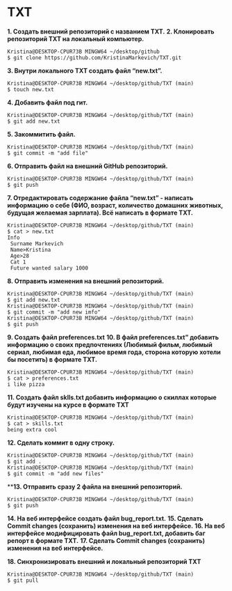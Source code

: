 # TXT
 
 **1. Создать внешний репозиторий c названием TXT.**
 **2. Клонировать репозиторий TXT на локальный компьютер.**
 ```
 Kristina@DESKTOP-CPUR73B MINGW64 ~/desktop/github
$ git clone https://github.com/KristinaMarkevich/TXT.git
```
 **3. Внутри локального TXT создать файл “new.txt”.**
 ```
 Kristina@DESKTOP-CPUR73B MINGW64 ~/desktop/github/TXT (main)
$ touch new.txt
```
 **4. Добавить файл под гит.**
 ```
 Kristina@DESKTOP-CPUR73B MINGW64 ~/desktop/github/TXT (main)
$ git add new.txt
```
 **5. Закоммитить файл.**
 ```
 Kristina@DESKTOP-CPUR73B MINGW64 ~/desktop/github/TXT (main)
$ git commit -m "add file"
```
 **6. Отправить файл на внешний GitHub репозиторий.**
 ```
 Kristina@DESKTOP-CPUR73B MINGW64 ~/desktop/github/TXT (main)
$ git push
```
 **7. Отредактировать содержание файла “new.txt” - написать информацию о себе (ФИО, возраст, количество домашних животных, будущая желаемая зарплата). Всё написать в формате TXT.**
 ```
 Kristina@DESKTOP-CPUR73B MINGW64 ~/desktop/github/TXT (main)
$ cat > new.txt
 Info
  Surname Markevich
  Name>Kristina
  Age>28
  Cat 1
  Future wanted salary 1000
```
 **8. Отправить изменения на внешний репозиторий.**
 ```
 Kristina@DESKTOP-CPUR73B MINGW64 ~/desktop/github/TXT (main)
$ git add new.txt
Kristina@DESKTOP-CPUR73B MINGW64 ~/desktop/github/TXT (main)
$ git commit -m "add new imfo"
Kristina@DESKTOP-CPUR73B MINGW64 ~/desktop/github/TXT (main)
$ git push
```
 **9. Создать файл preferences.txt**
 **10. В файл preferences.txt” добавить информацию о своих предпочтениях (Любимый фильм, любимый сериал, любимая еда, любимое время года, сторона которую хотели бы посетить) в формате TXT.**
 ```
 Kristina@DESKTOP-CPUR73B MINGW64 ~/desktop/github/TXT (main)
$ cat > preferences.txt
i like pizza
```
 **11. Создать файл sklls.txt добавить информацию о скиллах которые будут изучены на курсе в формате TXT**
 ```
 Kristina@DESKTOP-CPUR73B MINGW64 ~/desktop/github/TXT (main)
$ cat > skills.txt
being extra cool
```
 **12. Сделать коммит в одну строку.**
 ```
 Kristina@DESKTOP-CPUR73B MINGW64 ~/desktop/github/TXT (main)
$ git add .
Kristina@DESKTOP-CPUR73B MINGW64 ~/desktop/github/TXT (main)
$ git commit -m "add new files"
```
 ****13. Отправить сразу 2 файла на внешний репозиторий.**
 ```
 Kristina@DESKTOP-CPUR73B MINGW64 ~/desktop/github/TXT (main)
$ git push
```
 **14. На веб интерфейсе создать файл bug_report.txt.**
 **15. Сделать Commit changes (сохранить) изменения на веб интерфейсе.**
 **16. На веб интерфейсе модифицировать файл bug_report.txt, добавить баг репорт в формате TXT.**
 **17. Сделать Commit changes (сохранить) изменения на веб интерфейсе.**
 
 **18. Синхронизировать внешний и локальный репозиторий TXT**
 ```
Kristina@DESKTOP-CPUR73B MINGW64 ~/desktop/github/TXT (main)
$ git pull
```
